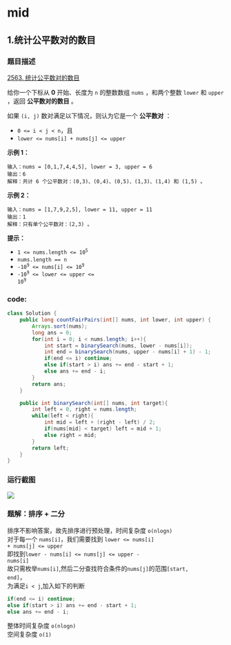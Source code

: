 # mid
## 1.统计公平数对的数目
### 题目描述
 [2563. 统计公平数对的数目](https://leetcode.cn/problems/count-the-number-of-fair-pairs/description/)

给你一个下标从 **0** 开始、长度为 <code>n</code> 的整数数组 <code>nums</code> ，和两个整数 <code>lower</code> 和 <code>upper</code> ，返回 **公平数对的数目** 。

如果 <code>(i, j)</code> 数对满足以下情况，则认为它是一个 **公平数对** ：

*   <code>0 <= i < j < n</code>，且
*   <code>lower <= nums[i] + nums[j] <= upper</code>

**示例 1：**

```
输入：nums = [0,1,7,4,4,5], lower = 3, upper = 6
输出：6
解释：共计 6 个公平数对：(0,3)、(0,4)、(0,5)、(1,3)、(1,4) 和 (1,5) 。
```

**示例 2：**

```
输入：nums = [1,7,9,2,5], lower = 11, upper = 11
输出：1
解释：只有单个公平数对：(2,3) 。
```

**提示：**

*   <code>1 <= nums.length <= 10<sup>5</sup></code>
*   <code>nums.length == n</code>
*   <code>-10<sup>9</sup> <= nums[i] <= 10<sup>9</sup></code>
*   <code>-10<sup>9</sup> <= lower <= upper <= 10<sup>9</sup></code>

### code:
```java
class Solution {
    public long countFairPairs(int[] nums, int lower, int upper) {
        Arrays.sort(nums);
        long ans = 0;
        for(int i = 0; i < nums.length; i++){
            int start = binarySearch(nums, lower - nums[i]);
            int end = binarySearch(nums, upper - nums[i] + 1) - 1;
            if(end <= i) continue;
            else if(start > i) ans += end - start + 1;
            else ans += end - i;
        }
        return ans;
    }

    public int binarySearch(int[] nums, int target){
        int left = 0, right = nums.length;
        while(left < right){
            int mid = left + (right - left) / 2;
            if(nums[mid] < target) left = mid + 1;
            else right = mid;
        }
        return left;
    }
}
```
### 运行截图
![](./images/2563.%20统计公平数对的数目.png)

### 题解：排序 + 二分
排序不影响答案，故先排序进行预处理，时间复杂度 <code>o(nlogn)</code>  
对于每一个 <code>nums[i]</code>，我们需要找到 <code>lower <= nums[i] + nums[j] <= upper</code>  
即找到<code>lower - nums[i] <= nums[j] <= upper - nums[i]</code>  
故只需枚举<code>nums[i]</code>,然后二分查找符合条件的<code>nums[j]</code>的范围<code>[start, end]</code>，  
为满足<code>i < j</code>,加入如下的判断  
```java
if(end <= i) continue;  
else if(start > i) ans += end - start + 1;
else ans += end - i;
```  
整体时间复杂度 <code>o(nlogn)</code>  
    空间复杂度 <code>o(1)</code>